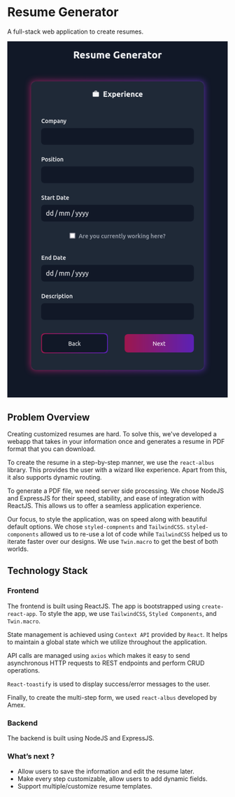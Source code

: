 # Resume Generator

A full-stack web application to create resumes.

<p align="center">
  <img src="./assets/app-screenshot.png">
</p>

## Problem Overview

Creating customized resumes are hard. To solve this, we've developed a webapp that takes in your information once and generates a resume in PDF format that you can download.

To create the resume in a step-by-step manner, we use the `react-albus` library. This provides the user with a wizard like experience. Apart from this, it also supports dynamic routing.

To generate a PDF file, we need server side processing. We chose NodeJS and ExpressJS for their speed, stability, and ease of integration with ReactJS. This allows us to offer a seamless application experience.

Our focus, to style the application, was on speed along with beautiful default options. We chose `styled-compnents` and `TailwindCSS`. `styled-components` allowed us to re-use a lot of code while `TailwindCSS` helped us to iterate faster over our designs. We use `Twin.macro` to get the best of both worlds.

## Technology Stack

### Frontend

The frontend is built using ReactJS. The app is bootstrapped using `create-react-app`. To style the app, we use `TailwindCSS`, `Styled Components`, and `Twin.macro`.

State management is achieved using `Context API` provided by `React`. It helps to maintain a global state which we utilize throughout the application.

API calls are managed using `axios` which makes it easy to send asynchronous HTTP requests to REST endpoints and perform CRUD operations.

`React-toastify` is used to display success/error messages to the user.

Finally, to create the multi-step form, we used `react-albus` developed by Amex.

### Backend

The backend is built using NodeJS and ExpressJS.

### What’s next ?

- Allow users to save the information and edit the resume later.
- Make every step customizable, allow users to add dynamic fields.
- Support multiple/customize resume templates.
